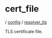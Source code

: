 # cert_file

/ [config](/reference/server-config/index.md) / [resolver_tls](/reference/server-config/config/resolver_tls/index.md) 

TLS certificate file.

